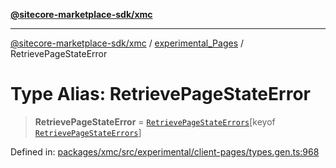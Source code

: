 [**@sitecore-marketplace-sdk/xmc**](../../../../README.md)

***

[@sitecore-marketplace-sdk/xmc](../../../../README.md) / [experimental\_Pages](../README.md) / RetrievePageStateError

# Type Alias: RetrievePageStateError

> **RetrievePageStateError** = [`RetrievePageStateErrors`](RetrievePageStateErrors.md)\[keyof [`RetrievePageStateErrors`](RetrievePageStateErrors.md)\]

Defined in: [packages/xmc/src/experimental/client-pages/types.gen.ts:968](https://github.com/Sitecore/marketplace-sdk/blob/main/packages/xmc/src/experimental/client-pages/types.gen.ts#L968)

